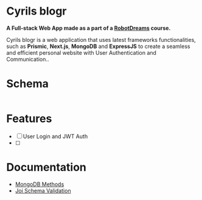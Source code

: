 # Cyrils blogr

**A Full-stack Web App made as a part of a [RobotDreams](https://github.com/nightguarder/RobotDreams.git) course.**

Cyrils blogr is a web application that uses latest frameworks functionalities, such as **Prismic**, **Next.js**, **MongoDB** and **ExpressJS** to create a seamless and efficient personal website with User Authentication and Communication..

# Schema

![]()

# Features

- [ ] User Login and JWT Auth
- [ ] 

# Documentation

- [MongoDB Methods](https://github.com/nightguarder/DreamBlogger.git)
- [Joi Schema Validation](https://joi.dev/api/?v=17.9.1)
